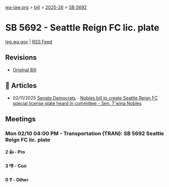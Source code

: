 [wa-law.org](/) > [bill](/bill/) > [2025-26](/bill/2025-26/) > [SB 5692](/bill/2025-26/sb/5692/)

# SB 5692 - Seattle Reign FC lic. plate
[leg.wa.gov](https://app.leg.wa.gov/billsummary?BillNumber=5692&Year=2025&Initiative=false) | [RSS Feed](./rss.xml)

## Revisions
* [Original Bill](1/)

## 📰 Articles
* 02/11/2025 [Senate Democrats](/org/senate_democrats/) - [Nobles bill to create Seattle Reign FC special license plate heard in committee - Sen. T’wina Nobles](https://senatedemocrats.wa.gov/nobles/2025/02/10/nobles-bill-to-create-seattle-reign-fc-special-license-plate-heard-in-committee/#:~:text=Senate%20Bill%205692)

## Meetings
### Mon 02/10 04:00 PM - Transportation (TRAN): SB 5692 Seattle Reign FC lic. plate
#### 2 👍 - Pro

#### 3 👎 - Con

#### 0 ❓ - Other
